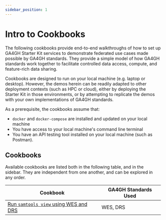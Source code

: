 ```yaml
---
sidebar_position: 1
---
```


# Intro to Cookbooks

The following cookbooks provide end-to-end walkthroughs of how to set up GA4GH Starter Kit services to demonstrate federated use cases made possible by GA4GH standards. They provide a simple model of how GA4GH standards work together to facilitate controlled data access, compute, and feature-rich data sharing.

Cookbooks are designed to run on your local machine (e.g. laptop or desktop). However, the demos herein can be readily adapted to other deployment contexts (such as HPC or cloud), either by deploying the Starter Kit in those environments, or by attempting to replicate the demos with your own implementations of GA4GH standards.  

As a prerequisite, the cookbooks assume that:
* `docker` and `docker-compose` are installed and updated on your local machine
* You have access to your local machine's command line terminal
* You have an API testing tool installed on your local machine (such as Postman).

## Cookbooks

Available cookbooks are listed both in the following table, and in the sidebar. They are independent from one another, and can be explored in any order.

| Cookbook | GA4GH Standards Used |
|----------|----------------------|
| [Run `samtools view` using WES and DRS](./samtools-view-drs-wes/intro-and-setup)  | WES, DRS |